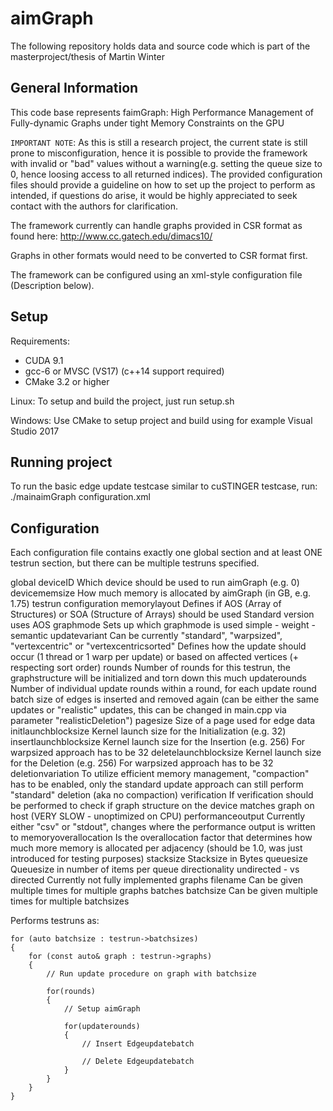 # aimGraph

The following repository holds data and source code which is part of the masterproject/thesis of Martin Winter


## General Information

This code base represents faimGraph: High Performance Management of Fully-dynamic Graphs under tight Memory Constraints on the GPU

`IMPORTANT NOTE`:
As this is still a research project, the current state is still prone to misconfiguration, hence it is possible to provide the framework with invalid or "bad" values without a warning(e.g. setting the queue size to 0, hence loosing access to all returned indices). 
The provided configuration files should provide a guideline on how to set up the project to perform as intended, if questions do arise, it would be highly appreciated to seek contact with the authors for clarification.

The framework currently can handle graphs provided in CSR format as found here:
http://www.cc.gatech.edu/dimacs10/

Graphs in other formats would need to be converted to CSR format first.

The framework can be configured using an xml-style configuration file (Description below).

## Setup

Requirements:
- CUDA 9.1 
- gcc-6 or MVSC (VS17) (c++14 support required)
- CMake 3.2 or higher

Linux:
To setup and build the project, just run setup.sh

Windows:
Use CMake to setup project and build using for example Visual Studio 2017


## Running project

To run the basic edge update testcase similar to cuSTINGER testcase, run:
./mainaimGraph configuration.xml


## Configuration

Each configuration file contains exactly one global section and at least ONE testrun section, but there can be multiple testruns specified.

global
	deviceID
		Which device should be used to run aimGraph (e.g. 0)
	devicememsize
		How much memory is allocated by aimGraph (in GB, e.g. 1.75)
testrun
	configuration
		memorylayout
			Defines if AOS (Array of Structures) or SOA (Structure of Arrays) should be used
				Standard version uses AOS
		graphmode
			Sets up which graphmode is used
				simple - weight - semantic
		updatevariant
			Can be currently "standard", "warpsized", "vertexcentric" or "vertexcentricsorted"
				Defines how the update should occur (1 thread or 1 warp per update) or based on affected vertices (+ respecting sort order)
		rounds
			Number of rounds for this testrun, the graphstructure will be initialized and torn down this much
		updaterounds
			Number of individual update rounds within a round, for each update round batch size of edges is inserted and removed again (can be either the same updates or "realistic" updates, this can be changed in main.cpp via parameter "realisticDeletion")
		pagesize
			Size of a page used for edge data
		initlaunchblocksize
			Kernel launch size for the Initialization (e.g. 32)
		insertlaunchblocksize
			Kernel launch size for the Insertion (e.g. 256)
				For warpsized approach has to be 32
		deletelaunchblocksize
			Kernel launch size for the Deletion (e.g. 256)
				For warpsized approach has to be 32
		deletionvariation
			To utilize efficient memory management, "compaction" has to be enabled, only the standard update approach can still perform "standard" deletion (aka no compaction)
		verification
			If verification should be performed to check if graph structure on the device matches graph on host (VERY SLOW - unoptimized on CPU)
		performanceoutput
			Currently either "csv" or "stdout", changes where the performance output is written to
		memoryoverallocation
			Is the overallocation factor that determines how much more memory is allocated per adjacency (should be 1.0, was just introduced for testing purposes)
		stacksize
			Stacksize in Bytes
		queuesize
			Queuesize in number of items per queue
		directionality
			undirected - vs directed
				Currently not fully implemented
	graphs
		filename
			Can be given multiple times for multiple graphs
	batches
		batchsize
			Can be given multiple times for multiple batchsizes


Performs testruns as:

```plain
for (auto batchsize : testrun->batchsizes)
{
	for (const auto& graph : testrun->graphs)
	{
		// Run update procedure on graph with batchsize
		
		for(rounds)
		{
			// Setup aimGraph

			for(updaterounds)
			{
				// Insert Edgeupdatebatch

				// Delete Edgeupdatebatch
			}
		}
	}
}
```